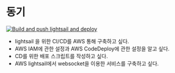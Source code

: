 # 동기

[![Build and push lightsail and deploy](https://github.com/noname2048/cu-fastapi-lightsail/actions/workflows/lightsail.yml/badge.svg?branch=main)](https://github.com/noname2048/cu-fastapi-lightsail/actions/workflows/lightsail.yml)

- lightsail 을 위한 CI/CD를 AWS 통해 구축하고 싶다.
- AWS IAM에 관한 설정과 AWS CodeDeploy에 관한 설정을 알고 싶다.
- CD를 위한 배포 스크립트를 작성하고 싶다.
- AWS lightsail에서 websocket을 이용한 서비스를 구축하고 싶다.
